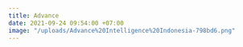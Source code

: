 ```yaml
---
title: Advance
date: 2021-09-24 09:54:00 +07:00
image: "/uploads/Advance%20Intelligence%20Indonesia-798bd6.png"
---
```


